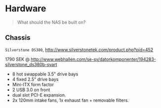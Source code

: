 # Hardware

> What should the NAS be built on?

## Chassis

`Silverstone DS380`, http://www.silverstonetek.com/product.php?pid=452

1790 SEK @ http://www.webhallen.com/se-sv/datorkomponenter/194283-silverstone_ds380b-svart

+ 8 hot swappable 3.5" drive bays
+ 4 fixed 2.5" drive bays
+ Mini-ITX form factor
+ 2 USB 3.0 on front
+ dual slot PCI-E expansion.
+ 2x 120mm intake fans, 1x exhaust fan + removable filters.
